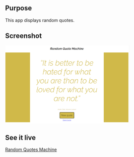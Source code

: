 ## Purpose 
This app displays random quotes.

## Screenshot
<img src="RANDOM-QUOTES.PNG" width="400px">

## See it live
<a href="https://adoring-engelbart-6397d8.netlify.app/">Random Quotes Machine</a>
